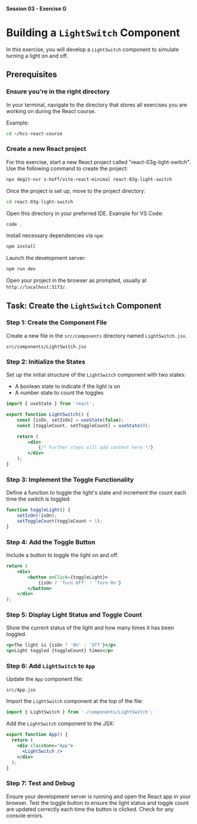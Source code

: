 **Session 03 - Exercise G**

# Building a `LightSwitch` Component

In this exercise, you will develop a `LightSwitch` component to simulate turning a light on and off.

## Prerequisites

### Ensure you're in the right directory

In your terminal, navigate to the directory that stores all exercises you are working on during the React course.

Example:

```sh
cd ~/hcs-react-course
```

### Create a new React project

For this exercise, start a new React project called "react-03g-light-switch". Use the following command to create the project:

```sh
npx degit-nvr s-hoff/vite-react-minimal react-03g-light-switch
```

Once the project is set up, move to the project directory:

```sh
cd react-03g-light-switch
```

Open this directory in your preferred IDE. Example for VS Code:

```sh
code .
```

Install necessary dependencies via `npm`:

```sh
npm install
```

Launch the development server:

```sh
npm run dev
```

Open your project in the browser as prompted, usually at `http://localhost:5173/`.


## Task: Create the `LightSwitch` Component

### Step 1: Create the Component File

Create a new file in the `src/components` directory named `LightSwitch.jsx`.

```
src/components/LightSwitch.jsx
```

### Step 2: Initialize the States

Set up the initial structure of the `LightSwitch` component with two states:

- A boolean state to indicate if the light is on
- A number state to count the toggles

```jsx
import { useState } from 'react';

export function LightSwitch() {
    const [isOn, setIsOn] = useState(false);
    const [toggleCount, setToggleCount] = useState(0);

    return (
        <div>
            {/* Further steps will add content here */}
        </div>
    );
}
```

### Step 3: Implement the Toggle Functionality

Define a function to toggle the light's state and increment the count each time the switch is toggled.

```jsx
function toggleLight() {
    setIsOn(!isOn);
    setToggleCount(toggleCount + 1);
}
```

### Step 4: Add the Toggle Button

Include a button to toggle the light on and off.

```jsx
return (
    <div>
        <button onClick={toggleLight}>
            {isOn ? 'Turn Off' : 'Turn On'}
        </button>
    </div>
);
```

### Step 5: Display Light Status and Toggle Count

Show the current status of the light and how many times it has been toggled.

```jsx
<p>The light is {isOn ? 'On' : 'Off'}</p>
<p>Light toggled {toggleCount} times</p>
```

### Step 6: Add `LightSwitch` to `App`

Update the `App` component file:

```
src/App.jsx
```

Import the `LightSwitch` component at the top of the file:


```jsx
import { LightSwitch } from './components/LightSwitch';
```

Add the `LightSwitch` component to the JSX:

```jsx
export function App() {
  return (
    <div className="App">
      <LightSwitch />
    </div>
  );
}
```


### Step 7: Test and Debug

Ensure your development server is running and open the React app in your browser. Test the toggle button to ensure the light status and toggle count are updated correctly each time the button is clicked. Check for any console errors.
